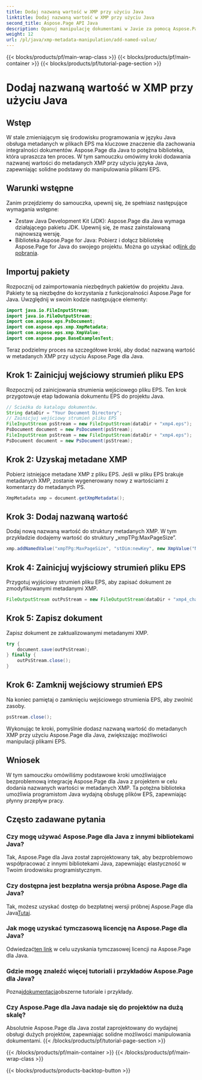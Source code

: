```yaml
---
title: Dodaj nazwaną wartość w XMP przy użyciu Java
linktitle: Dodaj nazwaną wartość w XMP przy użyciu Java
second_title: Aspose.Page API Java
description: Opanuj manipulację dokumentami w Javie za pomocą Aspose.Page! Z łatwością dodawaj nazwane wartości w metadanych XMP, korzystając z naszego przewodnika krok po kroku dotyczącego bezproblemowej integracji.
weight: 12
url: /pl/java/xmp-metadata-manipulation/add-named-value/
---
```


{{< blocks/products/pf/main-wrap-class >}}
{{< blocks/products/pf/main-container >}}
{{< blocks/products/pf/tutorial-page-section >}}

# Dodaj nazwaną wartość w XMP przy użyciu Java

## Wstęp
W stale zmieniającym się środowisku programowania w języku Java obsługa metadanych w plikach EPS ma kluczowe znaczenie dla zachowania integralności dokumentów. Aspose.Page dla Java to potężna biblioteka, która upraszcza ten proces. W tym samouczku omówimy kroki dodawania nazwanej wartości do metadanych XMP przy użyciu języka Java, zapewniając solidne podstawy do manipulowania plikami EPS.
## Warunki wstępne
Zanim przejdziemy do samouczka, upewnij się, że spełniasz następujące wymagania wstępne:
- Zestaw Java Development Kit (JDK): Aspose.Page dla Java wymaga działającego pakietu JDK. Upewnij się, że masz zainstalowaną najnowszą wersję.
- Biblioteka Aspose.Page for Java: Pobierz i dołącz bibliotekę Aspose.Page for Java do swojego projektu. Można go uzyskać od[link do pobrania](https://releases.aspose.com/page/java/).
## Importuj pakiety
Rozpocznij od zaimportowania niezbędnych pakietów do projektu Java. Pakiety te są niezbędne do korzystania z funkcjonalności Aspose.Page for Java. Uwzględnij w swoim kodzie następujące elementy:
```java
import java.io.FileInputStream;
import java.io.FileOutputStream;
import com.aspose.eps.PsDocument;
import com.aspose.eps.xmp.XmpMetadata;
import com.aspose.eps.xmp.XmpValue;
import com.aspose.page.BaseExamplesTest;
```
Teraz podzielmy proces na szczegółowe kroki, aby dodać nazwaną wartość w metadanych XMP przy użyciu Aspose.Page dla Java.
## Krok 1: Zainicjuj wejściowy strumień pliku EPS
Rozpocznij od zainicjowania strumienia wejściowego pliku EPS. Ten krok przygotowuje etap ładowania dokumentu EPS do projektu Java.
```java
// Ścieżka do katalogu dokumentów.
String dataDir = "Your Document Directory";
// Zainicjuj wejściowy strumień pliku EPS
FileInputStream psStream = new FileInputStream(dataDir + "xmp4.eps");
PsDocument document = new PsDocument(psStream);
FileInputStream psStream = new FileInputStream(dataDir + "xmp4.eps");
PsDocument document = new PsDocument(psStream);
```
## Krok 2: Uzyskaj metadane XMP
Pobierz istniejące metadane XMP z pliku EPS. Jeśli w pliku EPS brakuje metadanych XMP, zostanie wygenerowany nowy z wartościami z komentarzy do metadanych PS.
```java
XmpMetadata xmp = document.getXmpMetadata();
```
## Krok 3: Dodaj nazwaną wartość
Dodaj nową nazwaną wartość do struktury metadanych XMP. W tym przykładzie dodajemy wartość do struktury „xmpTPg:MaxPageSize”.
```java
xmp.addNamedValue("xmpTPg:MaxPageSize", "stDim:newKey", new XmpValue("NewValue"));
```
## Krok 4: Zainicjuj wyjściowy strumień pliku EPS
Przygotuj wyjściowy strumień pliku EPS, aby zapisać dokument ze zmodyfikowanymi metadanymi XMP.
```java
FileOutputStream outPsStream = new FileOutputStream(dataDir + "xmp4_changed.eps");
```
## Krok 5: Zapisz dokument
Zapisz dokument ze zaktualizowanymi metadanymi XMP.
```java
try {
    document.save(outPsStream);
} finally {
    outPsStream.close();
}
```
## Krok 6: Zamknij wejściowy strumień EPS
Na koniec pamiętaj o zamknięciu wejściowego strumienia EPS, aby zwolnić zasoby.
```java
psStream.close();
```
Wykonując te kroki, pomyślnie dodasz nazwaną wartość do metadanych XMP przy użyciu Aspose.Page dla Java, zwiększając możliwości manipulacji plikami EPS.
## Wniosek
W tym samouczku omówiliśmy podstawowe kroki umożliwiające bezproblemową integrację Aspose.Page dla Java z projektem w celu dodania nazwanych wartości w metadanych XMP. Ta potężna biblioteka umożliwia programistom Java wydajną obsługę plików EPS, zapewniając płynny przepływ pracy.
## Często zadawane pytania
### Czy mogę używać Aspose.Page dla Java z innymi bibliotekami Java?
Tak, Aspose.Page dla Java został zaprojektowany tak, aby bezproblemowo współpracować z innymi bibliotekami Java, zapewniając elastyczność w Twoim środowisku programistycznym.
### Czy dostępna jest bezpłatna wersja próbna Aspose.Page dla Java?
 Tak, możesz uzyskać dostęp do bezpłatnej wersji próbnej Aspose.Page dla Java[Tutaj](https://releases.aspose.com/).
### Jak mogę uzyskać tymczasową licencję na Aspose.Page dla Java?
 Odwiedzać[ten link](https://purchase.aspose.com/temporary-license/) w celu uzyskania tymczasowej licencji na Aspose.Page dla Java.
### Gdzie mogę znaleźć więcej tutoriali i przykładów Aspose.Page dla Java?
 Poznaj[dokumentacja](https://reference.aspose.com/page/java/)obszerne tutoriale i przykłady.
### Czy Aspose.Page dla Java nadaje się do projektów na dużą skalę?
Absolutnie Aspose.Page dla Java został zaprojektowany do wydajnej obsługi dużych projektów, zapewniając solidne możliwości manipulowania dokumentami.
{{< /blocks/products/pf/tutorial-page-section >}}

{{< /blocks/products/pf/main-container >}}
{{< /blocks/products/pf/main-wrap-class >}}

{{< blocks/products/products-backtop-button >}}
